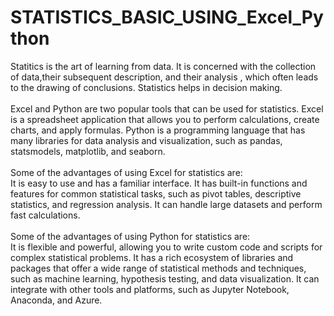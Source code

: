 # STATISTICS_BASIC_USING_Excel_Python
Statitics is the art of learning from data. It is concerned with the collection of data,their subsequent description, and their analysis , which often leads to the drawing of conclusions. Statistics helps in decision making.<BR>
<BR>
Excel and Python are two popular tools that can be used for statistics. Excel is a spreadsheet application that allows you to perform calculations, create charts, and apply formulas. Python is a programming language that has many libraries for data analysis and visualization, such as pandas, statsmodels, matplotlib, and seaborn.<BR>
<BR>
Some of the advantages of using Excel for statistics are:<BR>
It is easy to use and has a familiar interface.
It has built-in functions and features for common statistical tasks, such as pivot tables, descriptive statistics, and regression analysis.
It can handle large datasets and perform fast calculations.<BR>
<BR>
Some of the advantages of using Python for statistics are:<BR>
It is flexible and powerful, allowing you to write custom code and scripts for complex statistical problems.
It has a rich ecosystem of libraries and packages that offer a wide range of statistical methods and techniques, such as machine learning, hypothesis testing, and data visualization.
It can integrate with other tools and platforms, such as Jupyter Notebook, Anaconda, and Azure.
